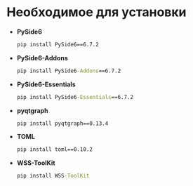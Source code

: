 # Необходимое для установки
- **PySide6**
  ```cmd
  pip install PySide6==6.7.2
  ```
- **PySide6-Addons**
  ```cmd
  pip install PySide6-Addons==6.7.2
  ```
- **PySide6-Essentials**
  ```cmd
  pip install PySide6-Essentials==6.7.2
  ```
- **pyqtgraph**
  ```cmd
  pip install pyqtgraph==0.13.4
  ```
- **TOML**
  ```cmd
  pip install toml==0.10.2
  ```
- **WSS-ToolKit**
  ```cmd
  pip install WSS-ToolKit
  ```
